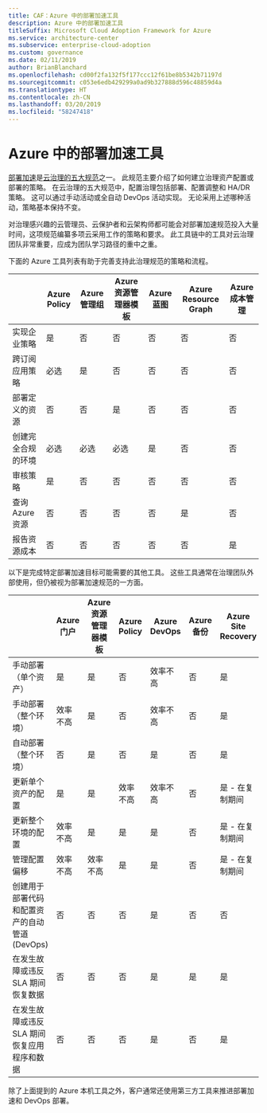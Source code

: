 ```yaml
---
title: CAF：Azure 中的部署加速工具
description: Azure 中的部署加速工具
titleSuffix: Microsoft Cloud Adoption Framework for Azure
ms.service: architecture-center
ms.subservice: enterprise-cloud-adoption
ms.custom: governance
ms.date: 02/11/2019
author: BrianBlanchard
ms.openlocfilehash: cd00f2fa132f5f177ccc12f61be8b5342b71197d
ms.sourcegitcommit: c053e6edb429299a0ad9b327888d596c48859d4a
ms.translationtype: HT
ms.contentlocale: zh-CN
ms.lasthandoff: 03/20/2019
ms.locfileid: "58247418"
---
```

# <a name="deployment-acceleration-tools-in-azure"></a>Azure 中的部署加速工具

[部署加速](overview.md)是[云治理的五大规范](../governance-disciplines.md)之一。 此规范主要介绍了如何建立治理资产配置或部署的策略。 在云治理的五大规范中，配置治理包括部署、配置调整和 HA/DR 策略。 这可以通过手动活动或全自动 DevOps 活动实现。 无论采用上述哪种活动，策略基本保持不变。

对治理感兴趣的云管理员、云保护者和云架构师都可能会对部署加速规范投入大量时间，这项规范编纂多项云采用工作的策略和要求。 此工具链中的工具对云治理团队非常重要，应成为团队学习路径的重中之重。

下面的 Azure 工具列表有助于完善支持此治理规范的策略和流程。

|  | Azure Policy | Azure 管理组 | Azure 资源管理器模板 | Azure 蓝图 | Azure Resource Graph | Azure 成本管理 |
|---------|---------|---------|---------|---------|---------|---------|
|实现企业策略     |是 |否  |否  |否 | 否 |否 |
|跨订阅应用策略     |必选 |是  |否  |否 | 否 |否 |
|部署定义的资源     |否 |否  |是  |否 | 否 |否 |
|创建完全合规的环境      |必选 |必选  |必选  |是 | 否 |否 |
|审核策略      |是 |否  |否  |否 | 否 |否 |
|查询 Azure 资源      |否 |否  |否  |否 |是 |否 |
|报告资源成本      |否 |否  |否  |否 |否 |是 |

以下是完成特定部署加速目标可能需要的其他工具。 这些工具通常在治理团队外部使用，但仍被视为部署加速规范的一方面。

|  |Azure 门户  |Azure 资源管理器模板  |Azure Policy  | Azure DevOps | Azure 备份 | Azure Site Recovery |
|---------|---------|---------|---------|---------|---------|---------|
|手动部署（单个资产）     | 是 | 是  | 否  | 效率不高 | 否 | 是 |
|手动部署（整个环境）     | 效率不高 | 是 | 否  | 效率不高 | 否 | 是 |
|自动部署（整个环境）     | 否  | 是  | 否  | 是  | 否 | 是 |
|更新单个资产的配置     | 是 | 是 | 效率不高 | 效率不高 | 否 | 是 - 在复制期间 |
|更新整个环境的配置     | 效率不高 | 是 | 是 | 是  | 否 | 是 - 在复制期间 |
|管理配置偏移     | 效率不高 | 效率不高 | 是  | 是  | 否 | 是 - 在复制期间 |
|创建用于部署代码和配置资产的自动管道 (DevOps)     | 否 | 否 | 否 | 是 | 否 | 否 |
|在发生故障或违反 SLA 期间恢复数据     | 否 | 否 | 否 | 是 | 是 | 是 |
|在发生故障或违反 SLA 期间恢复应用程序和数据     | 否 | 否 | 否 | 是 | 否 | 是 |

除了上面提到的 Azure 本机工具之外，客户通常还使用第三方工具来推进部署加速和 DevOps 部署。
